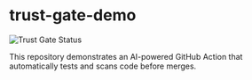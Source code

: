 # trust-gate-demo

![Trust Gate Status](https://github.com/mayukreddy/trust-gate-demo/actions/workflows/ai-trust-gate.yml/badge.svg)

This repository demonstrates an AI-powered GitHub Action that automatically tests and scans code before merges.

